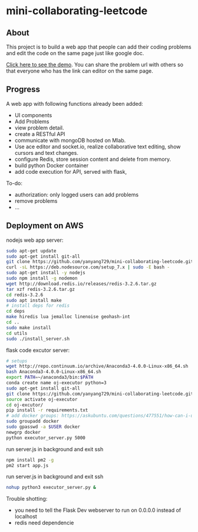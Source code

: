 # mini-collaborating-leetcode

## About
This project is to build a web app that people can add their coding problems and edit the code on the same page just like google doc. 

[Click here to see the demo](http://35.161.214.242:3000/problems). You can share the problem url with others so that everyone who has the link can editor on the same page.

## Progress
A web app with following functions already been added:
- UI components
- Add Problems
- view problem detail.
- create a RESTful API
- communicate with mongoDB hosted on Mlab.
- Use ace editor and socket.io, realize collaborative text editing, show cursors and text changes.
- configure Redis, store session content and delete from memory. 
- build python Docker container
- add code execution for API, served with flask, 

To-do:
- authorization: only logged users can add problems
- remove problems
- ...


## Deployment on AWS
nodejs web app server:
```bash
sudo apt-get update
sudo apt-get install git-all
git clone https://github.com/yanyang729/mini-collaborating-leetcode.git
curl -sL https://deb.nodesource.com/setup_7.x | sudo -E bash -
sudo apt-get install -y nodejs
sudo npm install -g nodemon
wget http://download.redis.io/releases/redis-3.2.6.tar.gz
tar xzf redis-3.2.6.tar.gz
cd redis-3.2.6
sudo apt install make
# install deps for redis
cd deps
make hiredis lua jemalloc linenoise geohash-int
cd ..
sudo make install
cd utils
sudo ./install_server.sh
```

flask code excutor server:
```bash
# setups
wget http://repo.continuum.io/archive/Anaconda3-4.0.0-Linux-x86_64.sh
bash Anaconda3-4.0.0-Linux-x86_64.sh
export PATH=~/anaconda3/bin:$PATH
conda create name oj-executor python=3
sudo apt-get install git-all
git clone https://github.com/yanyang729/mini-collaborating-leetcode.git
source activate oj-executor
cd oj-excutor/
pip install -r requirements.txt 
# add docker groups: https://askubuntu.com/questions/477551/how-can-i-use-docker-without-sudo
sudo groupadd docker
sudo gpasswd -a $USER docker
newgrp docker
python executor_server.py 5000
```

run server.js in background and exit ssh
```bash
npm install pm2 -g
pm2 start app.js
```

run server.js in background and exit ssh
```bash
nohup python3 executor_server.py &
```


Trouble shotting:
- you need to tell the Flask Dev webserver to run on 0.0.0.0 instead of localhost
- redis need dependencie
